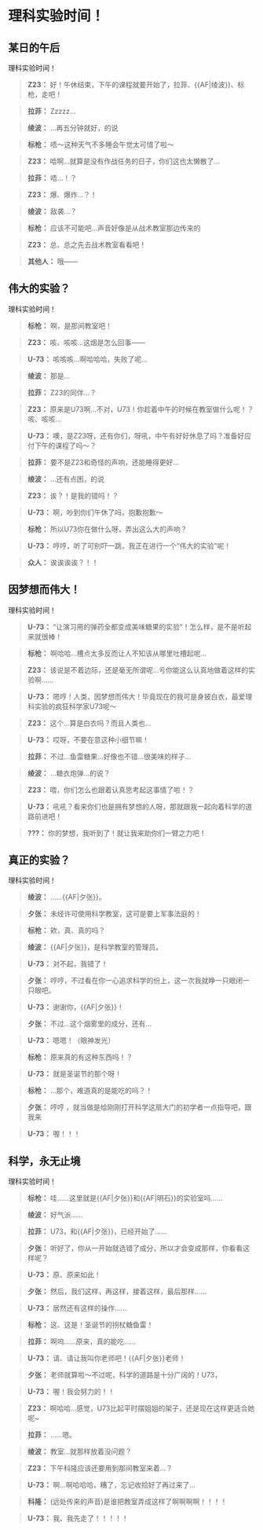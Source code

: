 # 理科实验时间！

## 某日的午后

理科实验时间！

> **Z23：**
> 好！午休结束，下午的课程就要开始了，拉菲、{{AF|绫波}}、标枪，走吧！

> **拉菲：**
> Zzzzz…

> **绫波：**
> …再五分钟就好，的说

> **标枪：**
> 唔～这种天气不多睡会午觉太可惜了啦～

> **Z23：**
> 哈啊…就算是没有作战任务的日子，你们这也太懒散了…

> **拉菲：**
> 唔…！？

> **Z23：**
> 爆、爆炸…？！

> **绫波：**
> 敌袭…？

> **标枪：**
> 应该不可能吧…声音好像是从战术教室那边传来的

> **Z23：**
> 总、总之先去战术教室看看吧！

> **其他人：**
> 哦——

## 伟大的实验？

理科实验时间！

> **标枪：**
> 啊，是那间教室吧！

> **Z23：**
> 咳、咳咳…这烟是怎么回事——

> **U-73：**
> 咳咳咳…啊哈哈哈，失败了呢…

> **绫波：**
> 那是…

> **拉菲：**
> Z23的同伴…？

> **Z23：**
> 原来是U73啊…不对，U73！你趁着中午的时候在教室做什么呢！？咳、咳咳…

> **U-73：**
> 噢，是Z23呀，还有你们，呀吼，中午有好好休息了吗？准备好应付下午的课程了吗～？

> **拉菲：**
> 要不是Z23和奇怪的声响，还能睡得更好…

> **绫波：**
> …还有点困，的说

> **Z23：**
> 诶？！是我的错吗！？

> **U-73：**
> 啊，吵到你们午休了吗，抱歉抱歉～

> **标枪：**
> 所以U73你在做什么呀，弄出这么大的声响？

> **U-73：**
> 哼哼，听了可别吓一跳，我正在进行一个“伟大的实验”呢！

> **众人：**
> 诶诶诶诶？！！

## 因梦想而伟大！

理科实验时间！

> **U-73：**
> “让演习用的弹药全都变成美味糖果的实验”！怎么样，是不是听起来就很棒！

> **标枪：**
> 啊哈哈…槽点太多反而让人不知该从哪里吐槽起呢…

> **Z23：**
> 该说是不着边际，还是毫无所谓呢…亏你能这么认真地做着这样的实验啊……

> **U-73：**
> 嗯哼！人类，因梦想而伟大！毕竟现在的我可是身披白衣，最爱理科实验的疯狂科学家U73呢～

> **Z23：**
> 这个…算是白衣吗？而且人类也…

> **U-73：**
> 哎呀，不要在意这种小细节嘛！

> **拉菲：**
> 不过…鱼雷糖果…好像也不错…很美味的样子…

> **绫波：**
> …糖衣炮弹…的说？

> **Z23：**
> 喂，你们怎么也跟着认真思考起这事情了啦！？

> **U-73：**
> 吼吼？看来你们也是拥有梦想的人呀，那就跟我一起向着科学的道路前进吧！

> **???：**
> 你的梦想，我听到了！就让我来助你们一臂之力吧！

## 真正的实验？

理科实验时间！

> **绫波：**
> ……{{AF|夕张}}。

> **夕张：**
> 未经许可使用科学教室，这可是要上军事法庭的！

> **标枪：**
> 欸，真、真的吗？

> **绫波：**
> {{AF|夕张}}，是科学教室的管理员。

> **U-73：**
> 对不起，我错了！

> **夕张：**
> 哼哼，不过看在你一心追求科学的份上，这一次我就睁一只眼闭一只眼吧。

> **U-73：**
> 谢谢你，{{AF|夕张}}！

> **夕张：**
> 不过…这个烟雾里的成分，还有…

> **U-73：**
> 嗯嗯！（眼神发光）

> **标枪：**
> 原来真的有这种东西吗！？

> **U-73：**
> 就是圣诞节的那个呀！

> **标枪：**
> …那个，难道真的是能吃的吗？！

> **夕张：**
> 哼哼 ，就当做是给刚刚打开科学这扇大门的初学者一点指导吧，跟我来

> **U-73：**
> 喔！！！

## 科学，永无止境

理科实验时间！

> **标枪：**
> 哇……这里就是{{AF|夕张}}和{{AF|明石}}的实验室吗……

> **绫波：**
> 好气派……

> **拉菲：**
> U73，和{{AF|夕张}}，已经开始了……

> **夕张：**
> 听好了，你从一开始就选错了成分，所以才会变成那样，你看看这样呢？

> **U-73：**
> 原、原来如此！

> **夕张：**
> 然后，我们这样，再这样，接着这样，最后那样……

> **U-73：**
> 居然还有这样的操作……

> **标枪：**
> 这、这是！圣诞节的拐杖糖鱼雷！

> **拉菲：**
> 啊呜……原来，真的能吃……

> **U-73：**
> 请、请让我叫你老师吧！{{AF|夕张}}老师！

> **夕张：**
> 老师就算啦～不过呢，科学的道路是十分广阔的！U73，

> **U-73：**
> 喔！我会努力的！！

> **Z23：**
> 啊哈哈…感觉，U73比起平时摆姐姐的架子，还是现在这样更适合她呢~

> **拉菲：**
> ……嗯。

> **绫波：**
> 教室…就那样放着没问题？

> **Z23：**
> 下午科隆应该还要用到那间教室来着…？

> **U-73：**
> 啊…啊哈哈哈，糟了，忘记收拾好了再过来了…

> **科隆：**
> (远处传来的声音)是谁把教室弄成这样了啊啊啊啊！！！！

> **U-73：**
> 我、我先走了！！！！！

